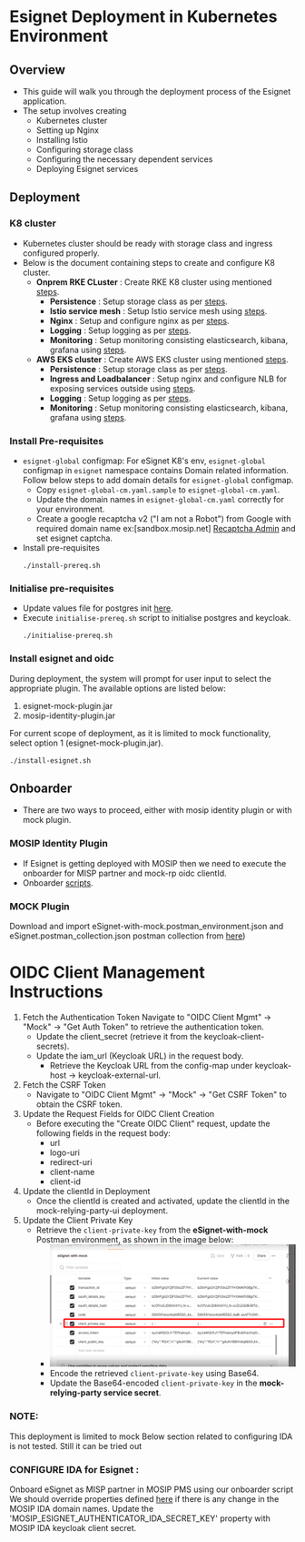 # Esignet Deployment in Kubernetes Environment
## Overview
* This guide will walk you through the deployment process of the Esignet application.
* The setup involves creating
  * Kubernetes cluster
  * Setting up Nginx
  * Installing Istio
  * Configuring storage class
  * Configuring the necessary dependent services
  * Deploying Esignet services
## Deployment
### K8 cluster
* Kubernetes cluster should be ready with storage class and ingress configured properly.
* Below is the document containing steps to create and configure K8 cluster.
  * __Onprem RKE CLuster__ : Create RKE K8 cluster using mentioned [steps](https://github.com/mosip/k8s-infra/tree/v1.2.0.2/mosip/on-prem#mosip-k8s-cluster-setup-using-rke).
      * __Persistence__ : Setup storage class as per [steps](https://github.com/mosip/k8s-infra/tree/v1.2.0.1/mosip/on-prem#storage-classes).
      * __Istio service mesh__ : Setup Istio service mesh using [steps](https://github.com/mosip/k8s-infra/tree/v1.2.0.2/mosip/on-prem#istio-for-service-discovery-and-ingress).
      * __Nginx__ : Setup and configure nginx as per [steps](https://github.com/mosip/k8s-infra/blob/v1.2.0.2/mosip/on-prem/nginx).
      * __Logging__ : Setup logging as per [steps](https://github.com/mosip/k8s-infra/tree/v1.2.0.2/logging).
      * __Monitoring__ : Setup monitoring consisting elasticsearch, kibana, grafana using [steps](https://github.com/mosip/k8s-infra/tree/v1.2.0.2/monitoring).
  * __AWS EKS cluster__ : Create AWS EKS cluster using mentioned [steps](https://github.com/mosip/k8s-infra/tree/main/mosip/aws#mosip-cluster-on-amazon-eks).
      * __Persistence__ : Setup storage class as per [steps](https://github.com/mosip/k8s-infra/tree/main/mosip/aws#persistence).
      * __Ingress and Loadbalancer__ : Setup nginx and configure NLB for exposing services outside using [steps](https://github.com/mosip/k8s-infra/tree/main/mosip/aws#ingress-and-load-balancer-lb).
      * __Logging__ : Setup logging as per [steps](https://github.com/mosip/k8s-infra/tree/v1.2.0.2/logging).
      * __Monitoring__ : Setup monitoring consisting elasticsearch, kibana, grafana using [steps](https://github.com/mosip/k8s-infra/tree/v1.2.0.2/monitoring).
### Install Pre-requisites
* `esignet-global` configmap: For eSignet K8's env, `esignet-global` configmap in `esignet` namespace contains Domain related information. Follow below steps to add domain details for `esignet-global` configmap.
  * Copy `esignet-global-cm.yaml.sample` to `esignet-global-cm.yaml`.
  * Update the domain names in `esignet-global-cm.yaml` correctly for your environment.
  * Create a google recaptcha v2 ("I am not a Robot") from Google with required domain name ex:[sandbox.mosip.net] [Recaptcha Admin](https://www.google.com/recaptcha/about/) and set esignet captcha.
* Install pre-requisites
  ```
  ./install-prereq.sh
  ```
### Initialise pre-requisites
* Update values file for postgres init [here](postgres/init_values.yaml).
* Execute `initialise-prereq.sh` script to initialise postgres and keycloak.
  ```
  ./initialise-prereq.sh
  ```
### Install esignet and oidc
During deployment, the system will prompt for user input to select the appropriate plugin. The available options are listed below:
1. esignet-mock-plugin.jar
2. mosip-identity-plugin.jar

For current scope of deployment, as it is limited to mock functionality, 
select option 1 (esignet-mock-plugin.jar).
```
./install-esignet.sh
```
## Onboarder
* There are two ways to proceed, either with mosip identity plugin or with mock plugin.
### MOSIP Identity Plugin
* If Esignet is getting deployed with MOSIP then we need to execute the onboarder for MISP partner and mock-rp oidc clientId.
* Onboarder [scripts](../partner-onboarder/).

### MOCK Plugin
Download and import eSignet-with-mock.postman_environment.json and eSignet.postman_collection.json postman collection from [here](../postman-collection))
# OIDC Client Management Instructions
1. Fetch the Authentication Token
   Navigate to "OIDC Client Mgmt" → "Mock" → "Get Auth Token" to retrieve the authentication token.
   * Update the client_secret (retrieve it from the keycloak-client-secrets).
   * Update the iam_url (Keycloak URL) in the request body.
     * Retrieve the Keycloak URL from the config-map under keycloak-host → keycloak-external-url.
2. Fetch the CSRF Token
   * Navigate to "OIDC Client Mgmt" → "Mock" → "Get CSRF Token" to obtain the CSRF token.
3. Update the Request Fields for OIDC Client Creation
   * Before executing the "Create OIDC Client" request, update the following fields in the request body:
     * url
     * logo-uri
     * redirect-uri
     * client-name
     * client-id
4. Update the clientId in Deployment
   * Once the clientId is created and activated, update the clientId in the mock-relying-party-ui deployment.
5. Update the Client Private Key
   * Retrieve the `client-private-key` from the **eSignet-with-mock** Postman environment, as shown in the image below:
     * ![postman-image.png](./postman-image.png)
     * Encode the retrieved `client-private-key` using Base64.
     * Update the Base64-encoded `client-private-key` in the **mock-relying-party service secret**.

### NOTE:
This deployment is limited to mock
Below section related to configuring IDA is not tested. Still it can be tried out

### CONFIGURE IDA for Esignet :
Onboard eSignet as MISP partner in MOSIP PMS using our onboarder script
We should override properties defined [here](https://github.com/mosip/esignet-plugins/blob/release-1.3.x/mosip-identity-plugin/src/main/resources/application.properties)  if there is any change in the MOSIP IDA domain names.
Update the 'MOSIP_ESIGNET_AUTHENTICATOR_IDA_SECRET_KEY' property with MOSIP IDA keycloak client secret.
